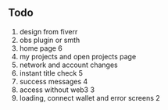 ## Todo

1. design from fiverr
3. obs plugin or smth
4. home page 6
5. my projects and open projects page
6. network and account changes
7. instant title check 5
8.  success messages 4
9.  access without web3  3
10. loading, connect wallet and error screens 2